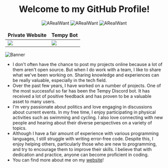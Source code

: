 <h1 align='center'>
     Welcome to my GitHub Profile!
</h1>


<p align="center"> 
     <img src="https://img.shields.io/badge/-ARealWant-4651cb" alt="ARealWant"/></a>
     <img src="https://komarev.com/ghpvc/?username=ARealWant" alt="ARealWant"/></a>
     <img src="https://github-profile-trophy.vercel.app/?username=ARealWant&rank=SECRET,SSS,SS,S,AAA,AA,A,B,C&margin-w=5&no-bg=true&no-frame=true" alt="ARealWant" /></a> 
     </p>


   <div>
        <table>
            <thead>
                <tr border="none!important;">
                    <th style="border: none!important;">Private Website</span></th>
                    <th style="border: none!important;">Tempy Bot</span></th>
                </tr>
            </thead>
            <tbody>
                <tr>
                    <td><a href="https://arealwant.com/"><img src="https://us-east-1.tixte.net/uploads/media.arealwant.com/chrome_EkHbwqww5Q.png"/></a></td>
                    <td><a href="https://tempybot.me/"><img src="https://us-east-1.tixte.net/uploads/media.arealwant.com/chrome_CcqUCM25Nh.png"/></a></td>
                </tr>
            </tbody>
        </table>
   </div>

![Banner](https://media.discordapp.net/attachments/784948147881115688/1098266713511960696/bgGH.gif?width=1439&height=479) 
     
- I don't often have the chance to post my projects online because a lot of them aren't open source. But when I do work with a team, I like to share what we've been working on. Sharing knowledge and experiences can be really valuable, especially in the tech field.
- Over the past few years, I have worked on a number of projects. One of the most successful so far has been the Tempy Discord bot. It has received a lot of positive feedback and has proven to be a valuable asset to many users.
- I'm very passionate about politics and love engaging in discussions about current events. In my free time, I enjoy participating in physical activities such as swimming and cycling. I also love connecting with new people and hearing about their diverse perspectives on a variety of topics.
- Although I have a fair amount of experience with various programming languages, I still struggle with writing error-free code. Despite this, I enjoy helping others, particularly those who are new to programming, and try to encourage them to improve their skills. I believe that with dedication and practice, anyone can become proficient in coding.
- You can find more about me on my [website](https://arealwant.com/)!

